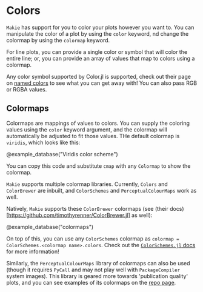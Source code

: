 # Colors

`Makie` has support for you to color your plots however you want to.
You can manipulate the color of a plot by using the `color` keyword,
nd change the colormap by using the `colormap` keyword.

For line plots, you can provide a single color or symbol that will color the entire line;
or, you can provide an array of values that map to colors using a colormap.

Any color symbol supported by Color.jl is supported, check out their page on [named colors](http://juliagraphics.github.io/Colors.jl/latest/namedcolors.html) to see what you can get away with!  You can also pass RGB or RGBA values.

## Colormaps

Colormaps are mappings of values to colors.  You can supply the coloring values using the `color` keyword argument, and the colormap will automatically be adjusted to fit those values.  THe default colormap is `viridis`, which looks like this:

@example_database("Viridis color scheme")

You can copy this code and substitute `cmap` with any `Colormap` to show the colormap.

`Makie` supports multiple colormap libraries.  Currently, `Colors` and `ColorBrewer` are inbuilt, and `ColorSchemes` and `PerceptualColourMaps` work as well.

Natively, `Makie` supports these `ColorBrewer` colormaps (see (their docs)[https://github.com/timothyrenner/ColorBrewer.jl] as well):

@example_database("colormaps")

On top of this, you can use any `ColorSchemes` colormap as `colormap = ColorSchemes.<colormap name>.colors`.  Check out the [`ColorSchemes.jl` docs](https://juliagraphics.github.io/ColorSchemes.jl/stable/index.html) for more information!

Similarly, the `PerceptualColourMaps` library of colormaps can also be used (though it requires `PyCall` and may not play well with `PackageCompiler` system images).  This library is geared more towards 'publication quality' plots, and you can see examples of its colormaps on the [repo page](https://github.com/peterkovesi/PerceptualColourMaps.jl).
